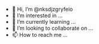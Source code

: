 - 👋 Hi, I’m @nksdjzgryfeio
- 👀 I’m interested in ...
- 🌱 I’m currently learning ...
- 💞️ I’m looking to collaborate on ...
- 📫 How to reach me ...

<!---
nksdjzgryfeio/nksdjzgryfeio is a ✨ special ✨ repository because its `README.md` (this file) appears on your GitHub profile.
You can click the Preview link to take a look at your changes.
--->
